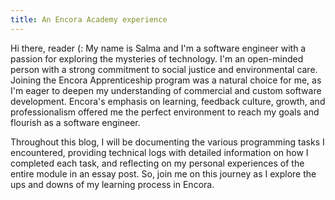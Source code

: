 ```yaml
---
title: An Encora Academy experience
---
```


Hi there, reader (: My name is Salma and I'm a software engineer with a passion for exploring the mysteries of technology. I'm an open-minded person with a strong commitment to social justice and environmental care. Joining the Encora Apprenticeship program was a natural choice for me, as I'm eager to deepen my understanding of commercial and custom software development. Encora's emphasis on learning, feedback culture, growth, and professionalism offered me the perfect environment to reach my goals and flourish as a software engineer. 

Throughout this blog, I will be documenting the various programming tasks I encountered, providing technical logs with detailed information on how I completed each task, and reflecting on my personal experiences of the entire module in an essay post. So, join me on this journey as I explore the ups and downs of my learning process in Encora.
